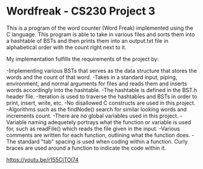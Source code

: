 # Wordfreak - CS230 Project 3

This is a program of the word counter (Word Freak) implemented using the C language. This program is able to take in various files and sorts them into a hashtable of BSTs and then prints them into an output.txt file in alphabetical order with the count right next to it.

My implementation fulfills the requirements of the project by:

-Implementing various BSTs that serves as the data structure that stores the words and the count of that word.
-Takes in a standard input, piping, environment, and normal arguments for files and reads them and inserts words accordingly into the hashtable.
-The hashtable is defined in the BST.h header file.
-Iteration is used to traverse the hashtables and BSTs in order to print, insert, write, etc.
-No disallowed C constructs are used in this project.
-Algorithms such as the findNode() search for similar looking words and increments count. 
-There are no global variables used in this project.
-Variable naming adequetely portrays what the function or variable is used for, such as readFile() which reads the file given in the input. 
-Various comments are written for each function, outlining what the function does.
-The standard "tab" spacing is used when coding within a function. Curly braces are used around a function to indicate the code within it.

https://youtu.be/r155CiTOl74


